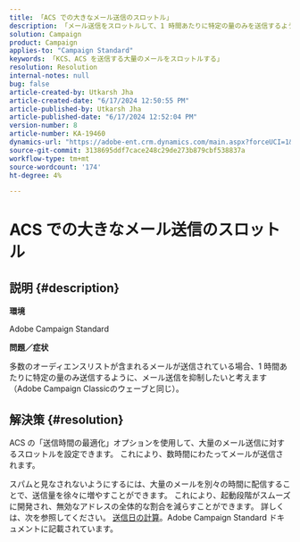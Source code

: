 ```yaml
---
title: 「ACS での大きなメール送信のスロットル」
description: 「メール送信をスロットルして、1 時間あたりに特定の量のみを送信するようにする方法を説明します（Adobe Campaign Classicのウェーブと同じ）。」
solution: Campaign
product: Campaign
applies-to: "Campaign Standard"
keywords: 「KCS、ACS を送信する大量のメールをスロットルする」
resolution: Resolution
internal-notes: null
bug: false
article-created-by: Utkarsh Jha
article-created-date: "6/17/2024 12:50:55 PM"
article-published-by: Utkarsh Jha
article-published-date: "6/17/2024 12:52:04 PM"
version-number: 8
article-number: KA-19460
dynamics-url: "https://adobe-ent.crm.dynamics.com/main.aspx?forceUCI=1&pagetype=entityrecord&etn=knowledgearticle&id=8088c939-a82c-ef11-840a-002248084fbb"
source-git-commit: 3138695ddf7cace248c29de273b879cbf538837a
workflow-type: tm+mt
source-wordcount: '174'
ht-degree: 4%

---
```


# ACS での大きなメール送信のスロットル

## 説明 {#description}


<b>環境</b>

Adobe Campaign Standard

<b>問題／症状</b>

多数のオーディエンスリストが含まれるメールが送信されている場合、1 時間あたりに特定の量のみ送信するように、メール送信を抑制したいと考えます（Adobe Campaign Classicのウェーブと同じ）。


## 解決策 {#resolution}


ACS の「送信時間の最適化」オプションを使用して、大量のメール送信に対するスロットルを設定できます。 これにより、数時間にわたってメールが送信されます。

スパムと見なされないようにするには、大量のメールを別々の時間に配信することで、送信量を徐々に増やすことができます。 これにより、起動段階がスムーズに開発され、無効なアドレスの全体的な割合を減らすことができます。 詳しくは、次を参照してください。 [送信日の計算](https://experienceleague.adobe.com/docs/campaign-standard/using/testing-and-sending/scheduling-messages/computing-the-sending-date.html)。Adobe Campaign Standard ドキュメントに記載されています。


